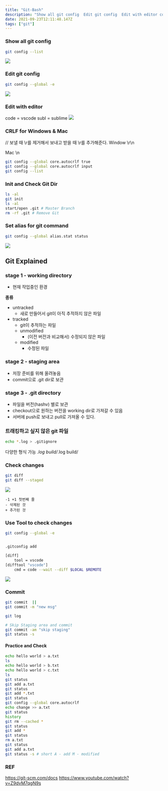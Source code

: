 ```yaml
---
title: "Git-Bash"
description: "Show all git config  Edit git config  Edit with editor code = vscode subl = sublime  CRLF for Windows & Mac // 보낼 때 \r를 제거해서 보내고 받을 때 \r를 추가해준다. Windo"
date: 2021-09-23T12:11:48.147Z
tags: ["git"]
---
```

### Show all git config
``` bash
git config --list
```
![](/images/e51877f6-ee69-4e9b-9b2e-683acaaeae90-image.png)


### Edit git config
```bash
git config --global -e
```
![](/images/5c290231-b711-4161-8d4d-1a55d469c87c-image.png)

### Edit with editor
code = vscode 
subl = sublime
![](/images/7f5f7ed1-7f8e-4ffe-9b63-ef44b3f5095a-image.png)

### CRLF for Windows & Mac
// 보낼 때 \r를 제거해서 보내고 받을 때 \r를 추가해준다.
Window \r\n 

Mac \n

```bash
git config --global core.autocrlf true
git config --global core.autocrlf input
git config --list
```

### Init and Check Git Dir
``` bash
ls -al
git init
ls -al
start/open .git # Master Branch
rm -rf .git # Remove Git 
```

### Set alias for git command
``` bash
git config --global alias.stat status
```
![](/images/188cbe3d-1df9-4472-be89-b9b93ff8ece1-image.png)


## Git Explained
### stage 1 - working directory
- 현재 작업중인 환경

**종류**
- untracked
	- 새로 만들어서 git이 아직 추적하지 않은 파일
- tracked
	- git이 추적하는 파일
    - unmodified
    	- (이전 버전과 비교해서) 수정되지 않은 파일
    - modified
    	- 수정된 파일

### stage 2 - staging area
- 저장 준비를 위해 올려놓음
- commit으로 .git dir로 보관

### stage 3 - .git directory
- 파일을 버전(hashv) 별로 보관 
- checkout으로 원하는 버전을 working dir로 가져갈 수 있음 
- 서버에 push로 보내고 pull로 가져올 수 있다. 

### 트래킹하고 싶지 않은 git 파일
``` bash
echo *.log > .gitignore
```
  다양한 형식 가능 
  *.log
  build/*.log
  build/
  
### Check changes
```bash
git diff
git diff --staged
```
![](/images/a3f5e0a4-6c34-4623-bd4d-3efda41b1daf-image.png)
```
-1 +1 첫번째 줄 
- 삭제된 것 
+ 추가된 것
```


### Use Tool to check changes
``` bash
git config --global -e


.gitconfig add

[diff]
	tool = vscode
[difftool "vscode"]
	cmd = code --wait --diff $LOCAL $REMOTE
```
![](/images/c98e1fb1-e174-403f-85fc-2bd72d8a7d73-image.png)

### Commit
``` bash
git commit  ||
git commit -m "new msg"

git log

# Skip Staging area and commit
git commit -am "skip staging"
git status -s
```

#### Practice and Check
``` bash
echo hello world > a.txt
ls
echo hello world > b.txt
echo hello world > c.txt
ls
git status
git add a.txt
git status
git add *.txt
git status
git config --global core.autocrlf
echo change >> a.txt
git status
history
git rm --cached *
git status
git add *
git status
rm a.txt
git status
git add a.txt
git status -s # short A - add M - modified

```

### REF
https://git-scm.com/docs
https://www.youtube.com/watch?v=Z9dvM7qgN9s
